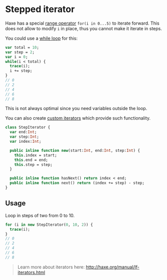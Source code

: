 # Stepped iterator

Haxe has a special [range operator](http://haxe.org/manual/expression-for.html) `for(i in 0...5)` to iterate forward. 
This does not allow to modify `i` in place, thus you cannot make it iterate in steps.

You could use a [while loop](http://haxe.org/manual/expression-while.html) for this:
  
```haxe
var total = 10;
var step = 2;
var i = 0;
while(i < total) {
  trace(i);
  i += step;
}
// 0
// 2
// 4
// 6
// 8
```

This is not always optimal since you need variables outside the loop. 

You can also create [custom iterators](http://haxe.org/manual/lf-iterators.html) which provide such functionality.

```haxe
class StepIterator {
  var end:Int;
  var step:Int;
  var index:Int;

  public inline function new(start:Int, end:Int, step:Int) {
    this.index = start;
    this.end = end;
    this.step = step;
  }

  public inline function hasNext() return index < end;
  public inline function next() return (index += step) - step;
}
```

## Usage

Loop in steps of two from 0 to 10.

```haxe 
for (i in new StepIterator(0, 10, 2)) {
  trace(i);
}
// 0
// 2
// 4
// 6
// 8
```

> Learn more about iterators here: <http://haxe.org/manual/lf-iterators.html>